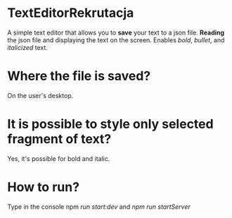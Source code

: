 # TextEditorRekrutacja

A simple text editor that allows you to **save** your text to a json file. **Reading** the json file and displaying the text on the screen. Enables _bold_, _bullet_, and _italicized_ text.

# Where the file is saved?

On the user's desktop.

# It is possible to style only selected fragment of text?

Yes, it's possible for bold and italic.

# How to run?

Type in the console npm _run start:dev_ and _npm run startServer_
